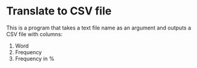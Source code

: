 # Translate to CSV file
This is a program that takes a text file name as an argument and outputs a CSV file with columns: 
1. Word
2. Frequency
3. Frequency in % 
